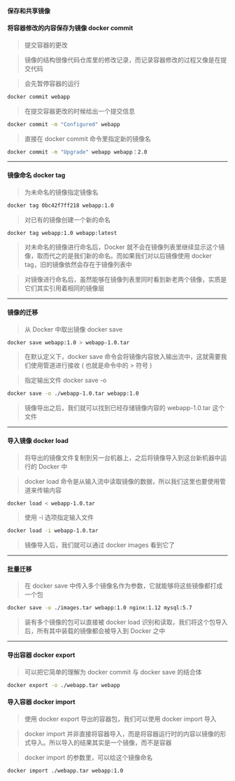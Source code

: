 #### 保存和共享镜像

#### 将容器修改的内容保存为镜像 docker commit
>提交容器的更改

>镜像的结构很像代码仓库里的修改记录，而记录容器修改的过程又像是在提交代码

>会先暂停容器的运行

```bash
docker commit webapp
```
>在提交容器更改的时候给出一个提交信息

```bash
docker commit -m "Configured" webapp
```
>直接在 docker commit 命令里指定新的镜像名

```bash
docker commit -m "Upgrade" webapp webapp：2.0
```

***
#### 镜像命名 docker tag
>为未命名的镜像指定镜像名

```bash
docker tag 0bc42f7ff218 webapp:1.0
```
>对已有的镜像创建一个新的命名

```bash
docker tag webapp:1.0 webapp:latest
```
>对未命名的镜像进行命名后，Docker 就不会在镜像列表里继续显示这个镜像，取而代之的是我们新的命名。而如果我们对以后镜像使用 docker tag，旧的镜像依然会存在于镜像列表中

>对镜像进行命名后，虽然能够在镜像列表里同时看到新老两个镜像，实质是它们其实引用着相同的镜像层

***
 
#### 镜像的迁移
>从 Docker 中取出镜像 docker save

```bash
docker save webapp:1.0 > webapp-1.0.tar
```
>在默认定义下，docker save 命令会将镜像内容放入输出流中，这就需要我们使用管道进行接收 ( 也就是命令中的 > 符号 )

>指定输出文件 docker save -o

```bash
docker save -o ./webapp-1.0.tar webapp:1.0
```
>镜像导出之后，我们就可以找到已经存储镜像内容的 webapp-1.0.tar 这个文件

***

#### 导入镜像 docker load
>将导出的镜像文件复制到另一台机器上，之后将镜像导入到这台新机器中运行的 Docker 中

>docker load 命令是从输入流中读取镜像的数据，所以我们这里也要使用管道来传输内容

```bash
docker load < webapp-1.0.tar
```
>使用 -i 选项指定输入文件

```bash
docker load -i webapp-1.0.tar
```
>镜像导入后，我们就可以通过 docker images 看到它了

***
#### 批量迁移
>在 docker save 中传入多个镜像名作为参数，它就能够将这些镜像都打成一个包

```bash
docker save -o ./images.tar webapp:1.0 nginx:1.12 mysql:5.7
```
>装有多个镜像的包可以直接被 docker load 识别和读取，我们将这个包导入后，所有其中装载的镜像都会被导入到 Docker 之中

***

#### 导出容器 docker export
>可以把它简单的理解为 docker commit 与 docker save 的结合体

```bash
docker export -o ./webapp.tar webapp
```
#### 导入容器 docker import
>使用 docker export 导出的容器包，我们可以使用 docker import 导入

>docker import 并非直接将容器导入，而是将容器运行时的内容以镜像的形式导入。所以导入的结果其实是一个镜像，而不是容器

>docker import 的参数里，可以给这个镜像命名

```bash
docker import ./webapp.tar webapp:1.0
```